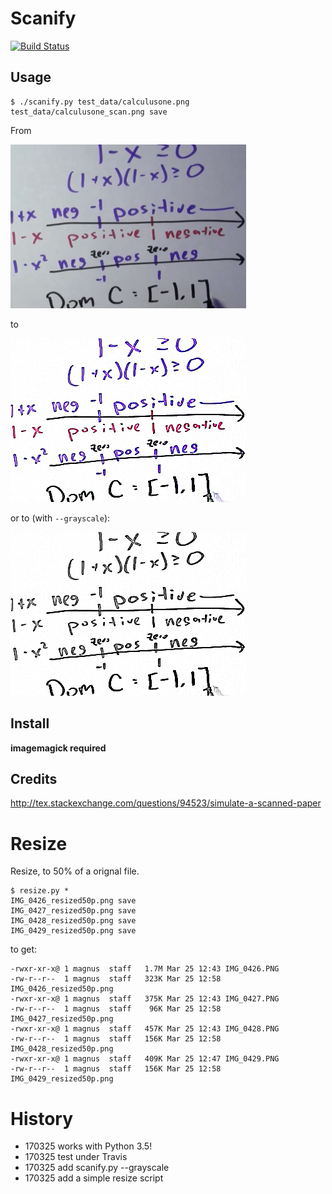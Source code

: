 Scanify
=========================================

[![Build Status](https://travis-ci.org/mmagnus/scanify.svg?branch=master)](https://travis-ci.org/mmagnus/scanify)

Usage
---------------------------------------

    $ ./scanify.py test_data/calculusone.png
    test_data/calculusone_scan.png save
    
From

![](test_data/calculusone.png)

to 

![](test_data/calculusone_scan.png)

or to (with `--grayscale`):

![](test_data/calculusone2_scan.png)

Install
---------------------------------------

**imagemagick required**

Credits
---------------------------------------
http://tex.stackexchange.com/questions/94523/simulate-a-scanned-paper

Resize
=========================================

Resize, to 50% of a orignal file.
	
	$ resize.py *
	IMG_0426_resized50p.png save
    IMG_0427_resized50p.png save
    IMG_0428_resized50p.png save
    IMG_0429_resized50p.png save

to get:

    -rwxr-xr-x@ 1 magnus  staff   1.7M Mar 25 12:43 IMG_0426.PNG
    -rw-r--r--  1 magnus  staff   323K Mar 25 12:58 IMG_0426_resized50p.png
    -rwxr-xr-x@ 1 magnus  staff   375K Mar 25 12:43 IMG_0427.PNG
    -rw-r--r--  1 magnus  staff    96K Mar 25 12:58 IMG_0427_resized50p.png
    -rwxr-xr-x@ 1 magnus  staff   457K Mar 25 12:43 IMG_0428.PNG
    -rw-r--r--  1 magnus  staff   156K Mar 25 12:58 IMG_0428_resized50p.png
    -rwxr-xr-x@ 1 magnus  staff   409K Mar 25 12:47 IMG_0429.PNG
    -rw-r--r--  1 magnus  staff   156K Mar 25 12:58 IMG_0429_resized50p.png

History
=========================================

- 170325 works with Python 3.5!
- 170325 test under Travis
- 170325 add scanify.py --grayscale
- 170325 add a simple resize script
